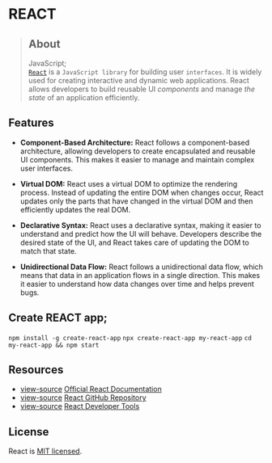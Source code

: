 # REACT

> ## About
> JavaScript;  
> [`React`](https://react.dev/) is a `JavaScript library` for building user `interfaces`. It is widely used for creating interactive and dynamic web applications. React allows developers to build reusable UI *components* and manage *the state* of an application efficiently.


## Features

- **Component-Based Architecture:** React follows a component-based architecture, allowing developers to create encapsulated and reusable UI components. This makes it easier to manage and maintain complex user interfaces.

- **Virtual DOM:** React uses a virtual DOM to optimize the rendering process. Instead of updating the entire DOM when changes occur, React updates only the parts that have changed in the virtual DOM and then efficiently updates the real DOM.

- **Declarative Syntax:** React uses a declarative syntax, making it easier to understand and predict how the UI will behave. Developers describe the desired state of the UI, and React takes care of updating the DOM to match that state.

- **Unidirectional Data Flow:** React follows a unidirectional data flow, which means that data in an application flows in a single direction. This makes it easier to understand how data changes over time and helps prevent bugs.


## Create REACT app;
`npm install -g create-react-app`
`npx create-react-app my-react-app`
`cd my-react-app && npm start`

## Resources

- [view-source]() [Official React Documentation](https://reactjs.org/docs/getting-started.html)
- [view-source]() [React GitHub Repository](https://github.com/facebook/react)
- [view-source]() [React Developer Tools](https://reactjs.org/blog/2019/08/15/new-react-devtools.html)

## License

React is [MIT licensed](https://opensource.org/licenses/MIT).
